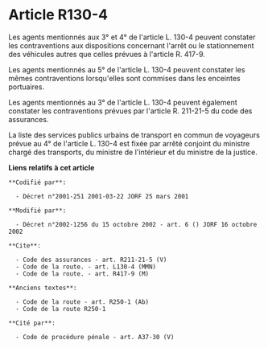 # Article R130-4

Les agents mentionnés aux 3° et 4° de l'article L. 130-4 peuvent constater les contraventions aux dispositions concernant
l'arrêt ou le stationnement des véhicules autres que celles prévues à l'article R. 417-9.

Les agents mentionnés au 5° de l'article L. 130-4 peuvent constater les mêmes contraventions lorsqu'elles sont commises dans
les enceintes portuaires.

Les agents mentionnés au 3° de l'article L. 130-4 peuvent également constater les contraventions prévues par l'article R.
211-21-5 du code des assurances.

La liste des services publics urbains de transport en commun de voyageurs prévue au 4° de l'article L. 130-4 est fixée par
arrêté conjoint du ministre chargé des transports, du ministre de l'intérieur et du ministre de la justice.

**Liens relatifs à cet article**

	**Codifié par**:

	  - Décret n°2001-251 2001-03-22 JORF 25 mars 2001

	**Modifié par**:

	  - Décret n°2002-1256 du 15 octobre 2002 - art. 6 () JORF 16 octobre 2002

	**Cite**:

	  - Code des assurances - art. R211-21-5 (V)
	  - Code de la route. - art. L130-4 (MMN)
	  - Code de la route. - art. R417-9 (M)

	**Anciens textes**:

	  - Code de la route - art. R250-1 (Ab)
	  - Code de la route R250-1

	**Cité par**:

	  - Code de procédure pénale - art. A37-30 (V)
